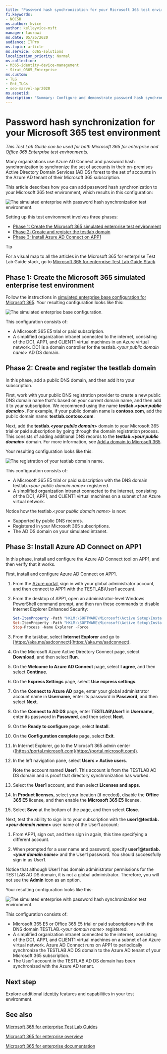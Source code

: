 ```yaml
---
title: "Password hash synchronization for your Microsoft 365 test environment"
f1.keywords:
- NOCSH
ms.author: kvice
author: kelleyvice-msft
manager: laurawi
ms.date: 05/26/2020
audience: ITPro
ms.topic: article
ms.service: o365-solutions
localization_priority: Normal
ms.collection: 
- M365-identity-device-management
- Strat_O365_Enterprise
ms.custom: 
- TLG
- Ent_TLGs
- seo-marvel-apr2020
ms.assetid: 
description: "Summary: Configure and demonstrate password hash synchronization and sign-in for your Microsoft 365 test environment."
---
```


# Password hash synchronization for your Microsoft 365 test environment

*This Test Lab Guide can be used for both Microsoft 365 for enterprise and Office 365 Enterprise test environments.*

Many organizations use Azure AD Connect and password hash synchronization to synchronize the set of accounts in their on-premises Active Directory Domain Services (AD DS) forest to the set of accounts in the Azure AD tenant of their Microsoft 365 subscription. 

This article describes how you can add password hash synchronization to your Microsoft 365 test environment, which results in this configuration:
  
![The simulated enterprise with password hash synchronization test environment.](../media/password-hash-sync-m365-ent-test-environment/Phase3.png)
  
Setting up this test environment involves three phases:
- [Phase 1: Create the Microsoft 365 simulated enterprise test environment](#phase-1-create-the-microsoft-365-simulated-enterprise-test-environment)
- [Phase 2: Create and register the testlab domain](#phase-2-create-and-register-the-testlab-domain)
- [Phase 3: Install Azure AD Connect on APP1](#phase-3-install-azure-ad-connect-on-app1)
    
> [!TIP]
> For a visual map to all the articles in the Microsoft 365 for enterprise Test Lab Guide stack, go to [Microsoft 365 for enterprise Test Lab Guide Stack](../downloads/Microsoft365EnterpriseTLGStack.pdf).
  
## Phase 1: Create the Microsoft 365 simulated enterprise test environment

Follow the instructions in [simulated enterprise base configuration for Microsoft 365](simulated-ent-base-configuration-microsoft-365-enterprise.md). Your resulting configuration looks like this:
  
![The simulated enterprise base configuration.](../media/password-hash-sync-m365-ent-test-environment/Phase1.png)
  
This configuration consists of:
  
- A Microsoft 365 E5 trial or paid subscription.
- A simplified organization intranet connected to the internet, consisting of the DC1, APP1, and CLIENT1 virtual machines in an Azure virtual network. DC1 is a domain controller for the testlab.<*your public domain name*> AD DS domain.

## Phase 2: Create and register the testlab domain

In this phase, add a public DNS domain, and then add it to your subscription.

First, work with your public DNS registration provider to create a new public DNS domain name that's based on your current domain name, and then add it to your subscription. We recommend using the name **testlab.<*your public domain*>**. For example, if your public domain name is **<span>contoso</span>.com**, add the public domain name: **<span>testlab</span>.contoso.com**.
  
Next, add the **testlab.<*your public domain*>** domain to your Microsoft 365 trial or paid subscription by going through the domain registration process. This consists of adding additional DNS records to the **testlab.<*your public domain*>** domain. For more information, see [Add a domain to Microsoft 365](../admin/setup/add-domain.md).

Your resulting configuration looks like this:
  
![The registration of your testlab domain name.](../media/password-hash-sync-m365-ent-test-environment/Phase2.png)
  
This configuration consists of:

- A Microsoft 365 E5 trial or paid subscription with the DNS domain testlab.<*your public domain name*> registered.
- A simplified organization intranet connected to the internet, consisting of the DC1, APP1, and CLIENT1 virtual machines on a subnet of an Azure virtual network.

Notice how the testlab.<*your public domain name*> is now:

- Supported by public DNS records.
- Registered in your Microsoft 365 subscriptions.
- The AD DS domain on your simulated intranet.
     
## Phase 3: Install Azure AD Connect on APP1

In this phase, install and configure the Azure AD Connect tool on APP1, and then verify that it works.
  
First, install and configure Azure AD Connect on APP1.

1. From the [Azure portal](https://portal.azure.com), sign in with your global administrator account, and then connect to APP1 with the TESTLAB\\User1 account.
    
2. From the desktop of APP1, open an administrator-level Windows PowerShell command prompt, and then run these commands to disable Internet Explorer Enhanced Security:
    
   ```powershell
   Set-ItemProperty -Path "HKLM:\SOFTWARE\Microsoft\Active Setup\Installed Components\{A509B1A7-37EF-4b3f-8CFC-4F3A74704073}" -Name "IsInstalled" -Value 0
   Set-ItemProperty -Path "HKLM:\SOFTWARE\Microsoft\Active Setup\Installed Components\{A509B1A8-37EF-4b3f-8CFC-4F3A74704073}" -Name "IsInstalled" -Value 0
   Stop-Process -Name Explorer -Force
   ```

3. From the taskbar, select **Internet Explorer** and go to [https://aka.ms/aadconnect](https://aka.ms/aadconnect).
    
4. On the Microsoft Azure Active Directory Connect page, select **Download**, and then select **Run**.
    
5. On the **Welcome to Azure AD Connect** page, select **I agree**, and then select **Continue**.
    
6. On the **Express Settings** page, select **Use express settings**.
    
7. On the **Connect to Azure AD** page, enter your global administrator account name in **Username,** enter its password in **Password**, and then select **Next**.
    
8. On the **Connect to AD DS** page, enter **TESTLAB\\User1** in **Username,** enter its password in **Password**, and then select **Next**.
    
9. On the **Ready to configure** page, select **Install**.
    
10. On the **Configuration complete** page, select **Exit**.
    
11. In Internet Explorer, go to the Microsoft 365 admin center ([https://portal.microsoft.com](https://portal.microsoft.com)).
    
12. In the left navigation pane, select **Users > Active users**.
    
    Note the account named **User1**. This account is from the TESTLAB AD DS domain and is proof that directory synchronization has worked.
    
13. Select the **User1** account, and then select **Licenses and apps**.
    
14. In **Product licenses**, select your location (if needed), disable the **Office 365 E5** license, and then enable the **Microsoft 365 E5** license. 

15. Select **Save** at the bottom of the page, and then select **Close**.
    
Next, test the ability to sign in to your subscription with the **user1@testlab.<*your domain name*>** user name of the User1 account:

1. From APP1, sign out, and then sign in again, this time specifying a different account.

2. When prompted for a user name and password, specify **user1@testlab.<*your domain name*>** and the User1 password. You should successfully sign in as User1.
 
Notice that although User1 has domain administrator permissions for the TESTLAB AD DS domain, it is not a global administrator. Therefore, you will not see the **Admin** icon as an option. 

Your resulting configuration looks like this:

![The simulated enterprise with password hash synchronization test environment.](../media/password-hash-sync-m365-ent-test-environment/Phase3.png)

This configuration consists of: 
  
- Microsoft 365 E5 or Office 365 E5 trial or paid subscriptions with the DNS domain TESTLAB.<*your domain name*> registered.
- A simplified organization intranet connected to the internet, consisting of the DC1, APP1, and CLIENT1 virtual machines on a subnet of an Azure virtual network. Azure AD Connect runs on APP1 to periodically synchronize the TESTLAB AD DS domain to the Azure AD tenant of your Microsoft 365 subscription.
- The User1 account in the TESTLAB  AD DS domain has been synchronized with the Azure AD tenant.

## Next step

Explore additional [identity](m365-enterprise-test-lab-guides.md#identity) features and capabilities in your test environment.

## See also

[Microsoft 365 for enterprise Test Lab Guides](m365-enterprise-test-lab-guides.md)

[Microsoft 365 for enterprise overview](microsoft-365-overview.md)

[Microsoft 365 for enterprise documentation](/microsoft-365-enterprise/)